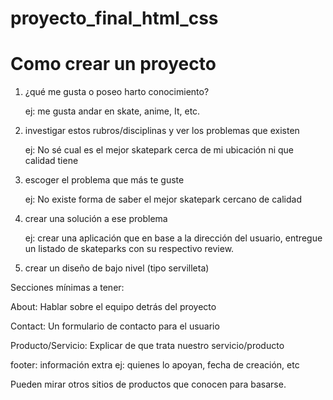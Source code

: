 # proyecto_final_html_css

# Como crear un proyecto

1. ¿qué me gusta o poseo harto conocimiento?
    
    ej: me gusta andar en skate, anime, It, etc.
    
2. investigar estos rubros/disciplinas y ver los problemas que existen
    
    ej: No sé cual es el mejor skatepark cerca de mi ubicación ni que calidad tiene
    
3. escoger el problema que más te guste
    
    ej: No existe forma de saber el mejor skatepark cercano de calidad
    
4. crear una solución a ese problema
    
    ej: crear una aplicación que en base a la dirección del usuario, entregue un listado de skateparks con su respectivo review.
    
5. crear un diseño de bajo nivel (tipo servilleta)

Secciones mínimas a tener:

About: Hablar sobre el equipo detrás del proyecto

Contact: Un formulario de contacto para el usuario

Producto/Servicio: Explicar de que trata nuestro servicio/producto

footer: información extra  ej: quienes lo apoyan, fecha de creación, etc

Pueden mirar otros sitios de productos que conocen para basarse.
